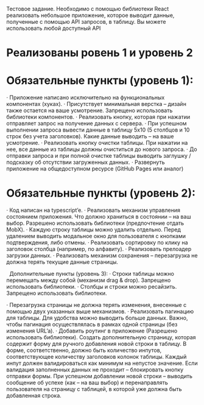Тестовое задание. 
Необходимо с помощью библиотеки React реализовать небольшое
приложение, которое выводит данные, полученные с помощью API запросов, в
таблицу. Вы можете использовать любой доступный API

# Реализованы ровень 1 и уровень 2

# Обязательные пункты (уровень 1):
· Приложение написано исключительно на функциональных компонентах
(хуках).
· Присутствует минимальная верстка – дизайн также остается на ваше
усмотрение. Запрещено использовать библиотеки компонентов.
· Реализовать кнопку, которая при нажатии отправляет запрос на получение
данных с сервера.
· При успешном выполнении запроса вывести данные в таблицу 5х10 (5
столбцов и 10 строк без учета заголовков). Какие данные выводить – на
ваше усмотрение.
· Реализовать кнопку очистки таблицы. При нажатии на нее, все данные из
таблицы должны очиститься до нового запроса.
· До отправки запроса и при полной очистке таблицы выводить заглушку /
подсказку об отсутствии загруженных данных.
· Развернуть приложение на общедоступном ресурсе (GitHub Pages или аналог)
 
# Обязательные пункты (уровень 2):
· Код написан на typescript’e.
· Реализовать механизм управления состоянием приложения. Что должно
храниться в состоянии – на ваш выбор. Разрешено использовать
библиотеки (предпочтение отдать MobX).
· Каждую строку таблицы можно удалить отдельно. Перед удалением
выводить модальное окно для пользователя с кнопками подтверждения,
либо отмены.
· Реализовать сортировку по клику на заголовок столбца (например, по
алфавиту).
· Реализовать прелоадер загрузки данных.
· Реализовать механизм сохранения – перезагрузка не должна терять
текущие данные страницы.

  Дополнительные пункты (уровень 3):
· Строки таблицы можно перемещать между собой (механизм drag &amp; drop).
Запрещено использовать библиотеки.
· Столбцы и строки можно ресайзить. Запрещено использовать библиотеки.

· Перезагрузка страницы не должна терять изменения, внесенные с
помощью двух указанных выше механизмов.
· Реализовать пагинацию для таблицы. Для удобства можно выводить
больше данных. Важно, чтобы пагинация осуществлялась в рамках одной
страницы (без изменения URL’a).
· Добавить роутинг в приложение (Разрешено использовать библиотеки).
Создать дополнительную страницу, которая содержит форму для ручного
добавления новой строки в таблицу. В форме, соответственно, должно
быть количество инпутов, соответствующее количеству заголовков колонок
таблицы. Каждый инпут должен валидироваться как минимум на непустое
значение. Если валидация заполненных данных не проходит – блокировать
кнопку отправки формы. При успешном добавлении новой строки –
выводить сообщение об успехе (как – на ваш выбор) и перенаправлять
пользователя на страницу с таблицей, в которой уже должна быть
добавленная строка.
